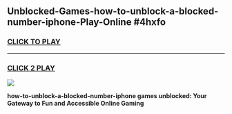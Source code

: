 
## Unblocked-Games-how-to-unblock-a-blocked-number-iphone-Play-Online #4hxfo
<h3>
<a href="https://news.freeplayer.one?title=how-to-unblock-a-blocked-number-iphone&ref=3">CLICK TO PLAY</a></h3>
<hr>

<h3>
<a href="https://news.freeplayer.one?title=how-to-unblock-a-blocked-number-iphone&ref=3">CLICK 2 PLAY</a>
  
</h3>

<a href="https://news.freeplayer.one?title=how-to-unblock-a-blocked-number-iphone&ref=3"><img src="https://clearcache.store/games.png"></a>


**how-to-unblock-a-blocked-number-iphone games unblocked: Your Gateway to Fun and Accessible Online Gaming**

